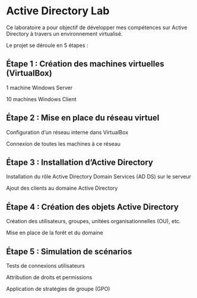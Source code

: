 # Active Directory Lab

Ce laboratoire a pour objectif de développer mes compétences sur Active Directory à travers un environnement virtualisé.

Le projet se déroule en 5 étapes :

## Étape 1 : Création des machines virtuelles (VirtualBox)
1 machine Windows Server

10 machines Windows Client

## Étape 2 : Mise en place du réseau virtuel
Configuration d’un réseau interne dans VirtualBox

Connexion de toutes les machines à ce réseau

## Étape 3 : Installation d’Active Directory
Installation du rôle Active Directory Domain Services (AD DS) sur le serveur

Ajout des clients au domaine Active Directory

## Étape 4 : Création des objets Active Directory
Création des utilisateurs, groupes, unitées organisationnelles (OU), etc.

Mise en place de la forêt et du domaine

## Étape 5 : Simulation de scénarios
Tests de connexions utilisateurs

Attribution de droits et permissions

Application de stratégies de groupe (GPO)

